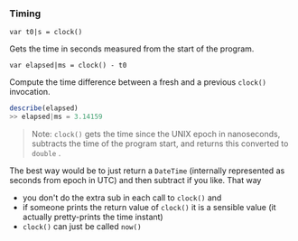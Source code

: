 ### Timing

```tsx
var t0|s = clock()
```

Gets the time in seconds measured from the start of the program.

```tsx
var elapsed|ms = clock() - t0
```

Compute the time difference between a fresh and a previous `clock()` invocation.

```js
describe(elapsed)
>> elapsed|ms = 3.14159
```



> Note: `clock()` gets the time since the UNIX epoch in nanoseconds, subtracts the time of the program start, and returns this converted to `double` .



The best way would be to just return a `DateTime` (internally represented as seconds from epoch in UTC) and then subtract if you like. That way 

- you don't do the extra sub in each call to `clock()` and
- if someone prints the return value of `clock()` it is a sensible value (it actually pretty-prints the time instant)
- `clock()` can just be called `now()`


